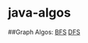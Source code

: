 # java-algos


##Graph Algos:
[BFS](https://github.com/jasdeepbhalla/java-algos/blob/master/src/graphs/bfs_graph.java)
[DFS](https://github.com/jasdeepbhalla/java-algos/blob/master/src/graphs/dfs_graph.java)
